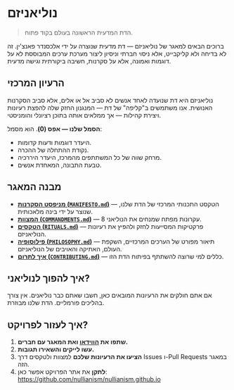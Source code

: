 
# נוליאניזם 

> הדת המדעית הראשונה בעולם בקוד פתוח.

ברוכים הבאים למאגר של נוליאניזם — דת מדעית שנוצרה על ידי אלכסנדר פאנצ'ין. זה לא בדיחה ולא קליקבייט, אלא ניסוי חברתי וניסיון ליצור מערכת ערכים המבוססת לא על דוגמות ואמונה, אלא על סקרנות, חשיבה ביקורתית וגישה מדעית.

## הרעיון המרכזי

נוליאניזם היא דת שנועדה לאחד אנשים לא סביב אל או אלים, אלא סביב הסקרנות האנושית. אנו משתמשים ב"קליפה" של דת — המנגנון החזק שלה להפצת רעיונות ויצירת קהילות — אך ממלאים אותה בתוכן רציונלי והומניסטי.

**הסמל שלנו — אפס (0)**. הוא מסמל:

- היעדר דוגמות ודעות קדומות.
- נקודת ההתחלה של ההכרה.
- מרחק שווה של כל המשתתפים מהמרכז, היעדר היררכיה.
- טבעת התבונה, המאחדת אנשים.

## מבנה המאגר

- [**מניפסט הסקרנות (`MANIFESTO.md`)**](./MANIFESTO.md) — הטקסט התכנותי המרכזי של הדת שלנו, שנוצר על ידי בינה מלאכותית.
- [**המצוות (`COMMANDMENTS.md`)**](./COMMANDMENTS.md) — 8 עקרונות מפתח שמנחים את הנוליאני.
- [**הטקסים (`RITUALS.md`)**](./RITUALS.md) — פרקטיקות המסייעות לחזק ולהפיץ את רעיונות הנוליאניזם.
- [**פילוסופיה (`PHILOSOPHY.md`)**](./PHILOSOPHY.md) — תיאור מפורט של הערכים המרכזיים, השקפת העולם, האתיקה והאויבים של הנוליאניזם.
- [**איך לתרום (`CONTRIBUTING.md`)**](./CONTRIBUTING.md) — כללים למי שרוצה להשתתף בפיתוח הדת הזו.

## איך להפוך לנוליאני?

אם אתם חולקים את הרעיונות המובאים כאן, חשבו שאתם כבר נוליאנים. אין צורך בהליכים פורמליים. הדת שלנו מבוזרת.

## איך לעזור לפרויקט?

1. **שתפו את [הווידאו](https://www.youtube.com/watch?v=mCErecXWGCc) ואת המאגר עם חברים.**
2. **עשו לייקים והשאירו תגובות.**
3. **הציעו את הרעיונות שלכם** למצוות ולטקסים דרך Issues ו-Pull Requests במאגר הזה.
4. **לתקן** את אתר הפרויקט אפשר כאן: https://github.com/nullianism/nullianism.github.io
